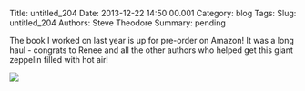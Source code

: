 Title: untitled_204
Date: 2013-12-22 14:50:00.001
Category: blog
Tags: 
Slug: untitled_204
Authors: Steve Theodore
Summary: pending

The book I worked on last year is up for pre-order on Amazon! It was a long haul - congrats to Renee and all the other authors who helped get this giant zeppelin filled with hot air! 

[![](http://ecx.images-amazon.com/images/I/517mfQSVsqL._SX258_BO1,204,203,200_.jpg)](http://www.amazon.com/Production-Pipeline-Fundamentals-Film-Games/dp/0415812291/ref=sr_1_1?ie=UTF8&qid=1387519305)[](http://www.blogger.com/)

